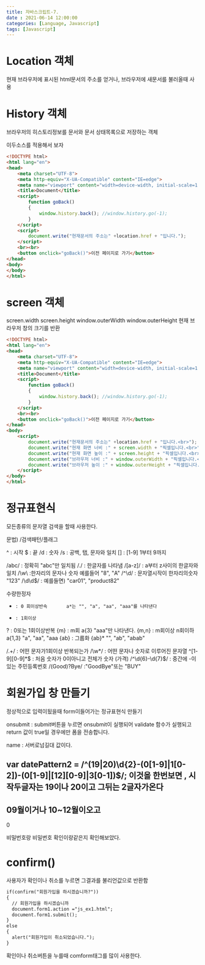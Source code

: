 ```yaml
---
title: 자바스크립트-7. 
date : 2021-06-14 12:00:00
categories: [Language, Javascript]
tags: [Javascript]
---
```


# Location 객체

현재 브라우저에 표시된 html문서의 주소를 얻거나, 브라우저에 새문서를 불러올때 사용


# History 객체

브라우저의 히스토리정보를 문서와 문서 상태목록으로 저장하는 객체


이두소스를 적용해서 보자

```html
<!DOCTYPE html>
<html lang="en">
<head>
    <meta charset="UTF-8">
    <meta http-equiv="X-UA-Compatible" content="IE=edge">
    <meta name="viewport" content="width=device-width, initial-scale=1.0">
    <title>Document</title>
    <script>
        function goBack()
        {
            window.history.back(); //window.history.go(-1);
        }
    </script>
    <script>
        document.write("현재문서의 주소는" +location.href + "입니다.");
    </script>
    <br><br>
    <button onclick="goBack()">이전 페이지로 가기</button>
</head>
<body>
</body>
</html>
```

# screen 객체

screen.width      screen.height
window.outerWidth   window.outerHeight 현재 브라우저 창의 크기를 반환

```html
<!DOCTYPE html>
<html lang="en">
<head>
    <meta charset="UTF-8">
    <meta http-equiv="X-UA-Compatible" content="IE=edge">
    <meta name="viewport" content="width=device-width, initial-scale=1.0">
    <title>Document</title>
    <script>
        function goBack()
        {
            window.history.back(); //window.history.go(-1);
        }
    </script>
    <br><br>
    <button onclick="goBack()">이전 페이지로 가기</button>
</head>
<body>
    <script>
        document.write("현재문서의 주소는" +location.href + "입니다.<br>");
        document.write("현재 화면 너비 :" + screen.width + "픽셀입니다.<br>");
        document.write("현재 화면 높이 :" + screen.height + "픽셀입니다.<br>");
        document.write("브라우저 너비 :" + window.outerWidth + "픽셀입니다.<br>");
        document.write("브라우저 높이 :" + window.outerHeight + "픽셀입니다.<br>");
    </script>
</body>
</html>
```


# 정규표현식

모든종류의 문자열 검색을 할때 사용한다.

문법) /검색패턴/플래그

^       : 시작
$       : 끝
/d      : 숫자
/s      : 공백, 탭, 문자와 일치
[]      : [1-9] 1부터 9까지


/abc/     : 정확히 "abc"만 일치됨
/./       : 한글자를 나타냄
/[a-z]/   : a부터 z사이의 한글자와 일치
/\w\      :한자리의 문자나 숫자 예를들어 "8", "A"
/^\d/     : 문자열시작이 한자리의숫자 "123"
/\d\d$/   : 예를들면) "car01", "product82"





수량한정자

*     : 0 회이상반속       a*는 "", "a", "aa", "aaa"를 나타낸다
+     : 1회이상            
?     : 0또는 1회이상반복
{m}   : m회          a{3} "aaa"만 나타낸다.
{m,n} : m회이상 n회이하     a{1,3}    "a", "aa", "aaa
{ab}  : 그룹화         {ab}*   "", "ab", "abab"



/.+/          : 어떤 문자가1회이상 반복되는가
/\w*/         : 어떤 문자나 숫자로 이루어진 문자열
^[1-9][0-9]*$   : 처음 숫자가 0이아니고 전체가 숫자 (가격)
/^\d{6}-\d{7}$/   : 중간에 -이 있는 주민등록번호
/(Good)?Bye/    :"GoodBye"또는 "BUY"





# 회원가입 창 만들기
정상적으로 입력이됬을때 form이들어가는 정규표현식 만들기


onsubmit : submit버튼을 누르면 onsubmit이 실행되어
validate 함수가 실행되고 return 값이 true일 경우에만 폼을 전송합니다.

name : 서버로넘길대 값이다.

var datePattern2 =  /^(19|20)\d{2}-(0[1-9]|1[0-2])-(0[1-9]|[12][0-9]|3[0-1])$/;
이것을 한번보면 , 
시작두글자는 19이나 20이고 그뒤는 2글자가온다
-
09월이거나 10~12월이오고
-
0




비밀번호랑 비밀번호 확인이랑같은지
확인해보았다.




# confirm()

사용자가 확인이나 취소를 누르면 그결과를 불리언값으로 반환함

```html
if(confirm("회원가입을 하시겠습니까?"))
{
  // 회원가입을 하시겠습니까
  document.form1.action ="js_ex1.html";
  document.form1.submit();
}
else
{
  alert("회원가입이 취소되었습니다.");
}
```

확인이나 취소버튼을 누를때 comform태그를 많이 사용한다.







